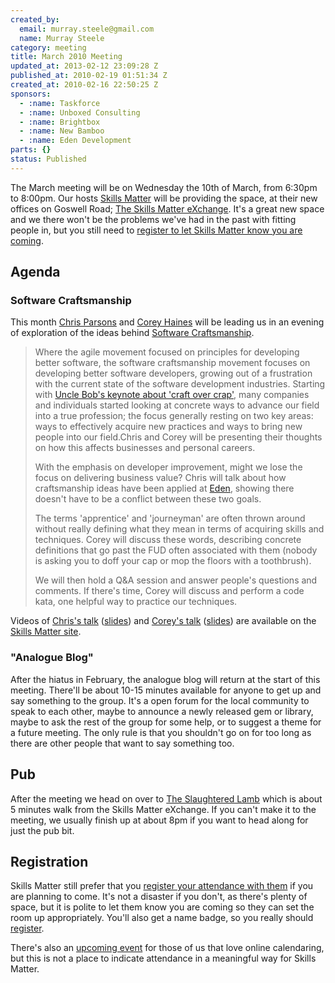 ```yaml
---
created_by:
  email: murray.steele@gmail.com
  name: Murray Steele
category: meeting
title: March 2010 Meeting
updated_at: 2013-02-12 23:09:28 Z
published_at: 2010-02-19 01:51:34 Z
created_at: 2010-02-16 22:50:25 Z
sponsors:
  - :name: Taskforce
  - :name: Unboxed Consulting
  - :name: Brightbox
  - :name: New Bamboo
  - :name: Eden Development
parts: {}
status: Published
---
```


The March meeting will be on Wednesday the 10th of March, from 6:30pm to 8:00pm.  Our hosts [Skills Matter](http://skillsmatter.com/) will be providing the space, at their new offices on Goswell Road; [The Skills Matter eXchange](http://skillsmatter.com/location-details/design-architecture/484/96).  It's a great new space and we there won't be the problems we've had in the past with fitting people in, but you still need to <a href="#mar10registration">register to let Skills Matter know you are coming</a>.

Agenda
------

### Software Craftsmanship

This month [Chris Parsons](http://pa.rsons.org) and [Corey Haines](http://www.coreyhaines.com/) will be leading us in an evening of exploration of the ideas behind [Software Craftsmanship](http://manifesto.softwarecraftsmanship.org/).

> Where the agile movement focused on principles for developing better software, the software craftsmanship movement
> focuses on developing better software developers, growing out of a frustration with the current state of the software
> development industries. Starting with [Uncle Bob's keynote about 'craft over crap'](http://blog.objectmentor.com/articles/2008/08/14/quintessence-the-fifth-element-for-the-agile-manifesto), many companies and individuals
> started looking at concrete ways to advance our field into a true profession; the focus generally resting on two key
> areas: ways to effectively acquire new practices and ways to bring new people into our field.Chris and Corey will
> be presenting their thoughts on how this affects businesses and personal careers.
>
> With the emphasis on developer improvement, might we lose the focus on delivering business value?  Chris will talk
> about how craftsmanship ideas have been applied at [Eden](http://www.edendevelopment.co.uk/), showing there doesn't have to be a conflict between these
> two goals.
>
> The terms 'apprentice' and 'journeyman' are often thrown around without really defining what they mean in terms of
> acquiring skills and techniques.  Corey will discuss these words, describing concrete definitions that go past the
> FUD often associated with them (nobody is asking you to doff your cap or mop the floors with a toothbrush).
>
> We will then hold a Q&A session and answer people's questions and comments.  If there's time, Corey will discuss
> and perform a code kata, one helpful way to practice our techniques.

Videos of [Chris's talk](http://skillsmatter.com/podcast/agile-scrum/chris-parsons-software-craftsmanship-ideas-eden) ([slides](http://www.slideshare.net/skillsmatter/chrisparsons)) and [Corey's talk](http://skillsmatter.com/podcast/ajax-ria/corey-haines-software-craftsmanship-terminology) ([slides](http://www.slideshare.net/skillsmatter/coreyhaines)) are available on the [Skills Matter site](http://skillsmatter.com/event/ajax-ria/software-craftsmanship).

### "Analogue Blog"

After the hiatus in February, the analogue blog will return at the start of this meeting.  There'll be about 10-15 minutes available for anyone to get up and say something to the group.  It's a open forum for the local community to speak to each other, maybe to announce a newly released gem or library, maybe to ask the rest of the group for some help, or to suggest a theme for a future meeting.  The only rule is that you shouldn't go on for too long as there are other people that want to say something too.

Pub
---

After the meeting we head on over to [The Slaughtered Lamb](http://www.theslaughteredlambpub.com/) which is about 5 minutes walk from the Skills Matter eXchange.  If you can't make it to the meeting, we usually finish up at about 8pm if you want to head along for just the pub bit.

Registration <a name="mar10registration">&nbsp;</a>
---------------------------------------------------

Skills Matter still prefer that you [register your attendance with them](http://skillsmatter.com/event/ajax-ria/software-craftsmanship/zx-548) if you are planning to come.  It's not a disaster if you don't, as there's plenty of space, but it is polite to let them know you are coming so they can set the room up appropriately.  You'll also get a name badge, so you really should [register](http://skillsmatter.com/event/ajax-ria/software-craftsmanship/zx-548).

There's also an [upcoming event](http://upcoming.yahoo.com/event/4902931/) for those of us that love online calendaring, but this is not a place to indicate attendance in a meaningful way for Skills Matter.
